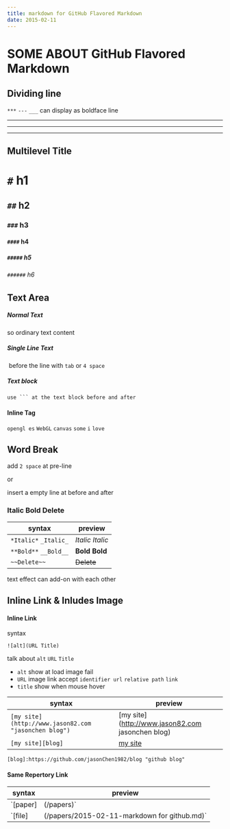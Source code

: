 ```yaml
---
title: markdown for GitHub Flavored Markdown
date: 2015-02-11
---
```


# SOME ABOUT GitHub Flavored Markdown


## Dividing line

`***` `---` `___` can display as boldface line 

***

---

___


## Multilevel Title

# `#` h1

## `##` h2

### `###` h3

#### `####` h4

##### `#####` h5

###### `######` h6


## Text Area

##### Normal Text

so ordinary text content

##### Single Line Text

​    before the line with `tab` or `4 space`

##### Text block

```
use ``` at the text block before and after
```

#### Inline Tag

`opengl es` `WebGL` `canvas` `some` `i` `love`


## Word Break

add `2 space` at pre-line

or

insert a empty line at before and after

### Italic Bold Delete

| syntax                | preview           |
| --------------------- | ----------------- |
| `*Italic*` `_Italic_` | *Italic* _Italic_ |
| `**Bold**` `__Bold__` | **Bold** __Bold__ |
| `~~Delete~~`          | ~~Delete~~        |

text effect can add-on with each other


## Inline Link & Inludes Image

#### Inline Link

syntax

```
![alt](URL Title)
```

talk about `alt` `URL` `Title`

- `alt` show at load image fail
- `URL` image link accept `identifier url` `relative path` `link`
- `title` show when mouse hover

| syntax                                   | preview                                  |
| ---------------------------------------- | ---------------------------------------- |
| `[my site](http://www.jason82.com "jasonchen blog")` | [my site](http://www.jason82.com jasonchen blog) |
| `[my site][blog]`                        | [my site][blog]                          |

`[blog]:https://github.com/jasonChen1982/blog "github blog"`

[blog]:https://github.com/jasonChen1982/blog "github blog"

#### Same Repertory Link

| syntax                                   | preview                                  |
| ---------------------------------------- | ---------------------------------------- |
| `[paper]|(/papers)`                      | [paper]\|(/papers)                       |
| `[file]|(/papers/2015-02-11-markdown for github.md)` | [file]\|(/papers/2015-02-11-markdown for github.md) |





